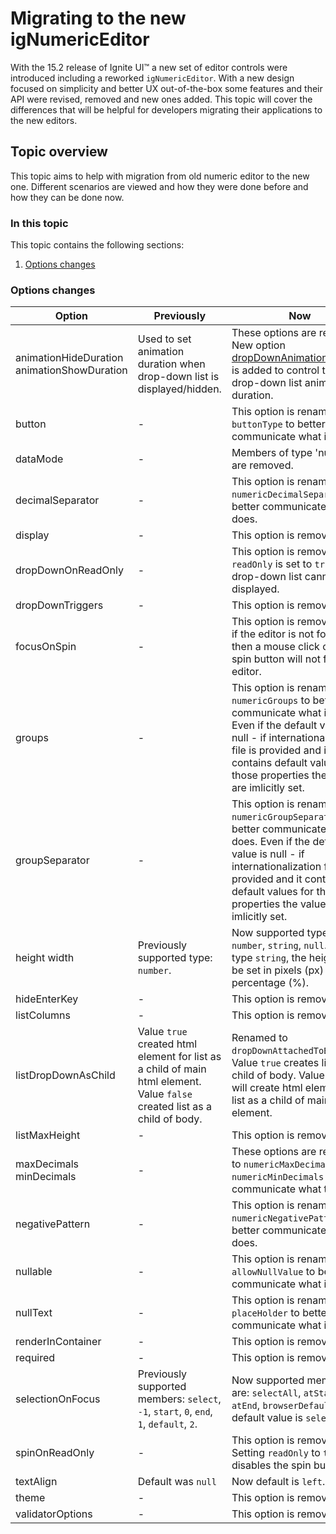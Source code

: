 ﻿<!--
|metadata|
{
    "fileName": "migrating-to-the-new-ignumericeditor",
    "controlName": "igEditors",
    "tags": ["Migration","Getting Started"]
}
|metadata|
-->

# Migrating to the new igNumericEditor

With the 15.2 release of Ignite UI™ a new set of editor controls were introduced including a reworked `igNumericEditor`. With a new design focused on simplicity and better UX out-of-the-box some features and their API were revised, removed and new ones added. This topic will cover the differences that will be helpful for developers migrating their applications to the new editors.

## Topic overview
This topic aims to help with migration from old numeric editor to the new one. Different scenarios are viewed and how they were done before and how they can be done now.

### In this topic
This topic contains the following sections:

1. [Options changes](#options_changes)

<a name='options_changes'></a>
### Options changes

Option| Previously| Now
---|---|---
animationHideDuration animationShowDuration|Used to set animation duration when drop-down list is displayed/hidden.|These options are removed. New option [dropDownAnimationDuration](#dropDownAnimationDuration) is added to control the drop-down list animation duration.
button|-|This option is renamed to `buttonType` to better communicate what it does.
dataMode|-|Members of type 'number' are removed.
decimalSeparator|-|This option is renamed to `numericDecimalSeparator` to better communicate what it does.
display|-|This option is removed.
dropDownOnReadOnly|-|This option is removed. If `readOnly` is set to `true` the drop-down list cannot be displayed.
dropDownTriggers|-|This option is removed.
focusOnSpin|-|This option is removed. Now if the editor is not focused, then a mouse click on the spin button will not focus the editor.
groups|-|This option is renamed to `numericGroups` to better communicate what it does. Even if the default value is null - if internationalization file is provided and it contains default values for those properties the values are imlicitly set.
groupSeparator|-|This option is renamed to `numericGroupSeparator` to better communicate what it does. Even if the default value is null - if internationalization file is provided and it contains default values for those properties the values are imlicitly set.
height width|Previously supported type: `number`.|Now supported types are: `number`, `string`, `null`. If using type `string`, the height can be set in pixels (px) and percentage (%).
hideEnterKey|-|This option is removed.
listColumns|-|This option is removed.
listDropDownAsChild |Value `true` created html element for list as a child of main html element. Value `false` created list as a child of body.|Renamed to `dropDownAttachedToBody`. Value `true` creates list as a child of body. Value `false` will create html element for list as a child of main html element. 
listMaxHeight|-|This option is removed.
maxDecimals minDecimals|-|These options are renamed to `numericMaxDecimals` and `numericMinDecimals` to better communicate what they do.
negativePattern|-|This option is renamed to `numericNegativePattern` to better communicate what it does.
nullable|-|This option is renamed to `allowNullValue` to better communicate what it does.
nullText|-|This option is renamed to `placeHolder` to better communicate what it does.
renderInContainer|-|This option is removed.
required|-|This option is removed.
selectionOnFocus|Previously supported members: `select`, `-1`, `start`, `0`, `end`, `1`, `default`, `2`.|Now supported members are: `selectAll`, `atStart`, `atEnd`, `browserDefault`. The default value is `selectAll`.
spinOnReadOnly|-|This option is removed. Setting `readOnly` to `true` disables the spin buttons.
textAlign|Default was `null`|Now default is `left`.
theme|-|This option is removed.
validatorOptions |-|This option is removed.
